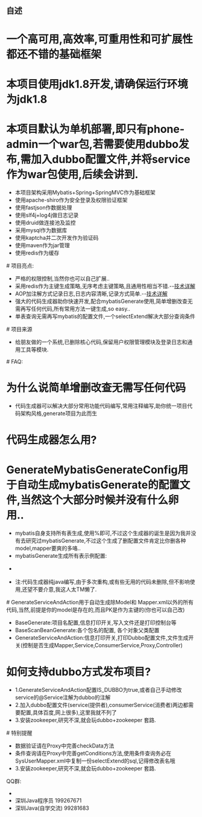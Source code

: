 ## 自述

# 一个高可用,高效率,可重用性和可扩展性都还不错的基础框架
# 本项目使用jdk1.8开发,请确保运行环境为jdk1.8
# 本项目默认为单机部署,即只有phone-admin一个war包,若需要使用dubbo发布,需加入dubbo配置文件,并将service作为war包使用,后续会讲到.
<ul>
<li>本项目架构采用Mybatis+Spring+SpringMVC作为基础框架</li>
<li>使用apache-shiro作为安全登录及权限验证框架</li>
<li>使用fastjson作数据处理</li>
<li>使用slf4j+log4j做日志记录</li>
<li>使用druid做连接池及监控</li>
<li>采用mysql作为数据库</li>
<li>使用kaptcha并二次开发作为验证码</li>
<li>使用maven作为jar管理</li>
<li>使用redis作为缓存</li>
</ul>
# 项目亮点:
<ul>
<li>严格的权限控制,当然你也可以自己扩展..</li>
<li>采用redis作为主键生成策略,无序考虑主键策略,且通用性相当不错.--<a href="http://blog.csdn.net/leiyong0326/article/details/52039200">技术详解</a></li>
<li>AOP加注解方式记录日志,日志内容清晰,记录方式简单.--<a href="http://blog.csdn.net/leiyong0326/article/details/52039086">技术详解</a></li>
<li>强大的代码生成器助你快速开发,配合mybatisGenerate使用,简单增删改查无需再写任何代码,所有常用方法一键生成,so easy..</li>
<li>单表查询无需再写mybatis的配置文件,一个selectExtend解决大部分查询条件</li>
</ul>
# 项目来源
<ul>
<li>给朋友做的一个系统,已删除核心代码,保留用户权限管理模块及登录日志和通用工具等模块.</li>
</ul>
# FAQ:

# 为什么说简单增删改查无需写任何代码
<ul>
<li>代码生成器可以解决大部分常用功能代码编写,常用注释编写,助你统一项目代码架构风格,generate项目为此而生</li>
</ul>

# 代码生成器怎么用?
# GenerateMybatisGenerateConfig用于自动生成mybatisGenerate的配置文件,当然这个大部分时候并没有什么卵用..
<ul>
<li>mybatis自身支持所有表生成,使用%即可,不过这个生成器的诞生是因为我并没有去研究过mybatisGenerate,不过这个生成了删配置文件肯定比你删各种model,mapper要爽的多咯..</li>
<li>mybatisGenerate生成所有表示例配置:</li>
<li><table tableName="%" enableCountByExample="false" enableDeleteByExample="false" enableSelectByExample="false" enableUpdateByExample="false"></table></li>
<li>注:代码生成器纯java编写,由于多次重构,或有些无用的代码未删除,但不影响使用,还望不要介意,我这人太TM懒了.</li>
</ul>
# GenerateServiceAndAction用于自动生成除Model和 Mapper.xml以外的所有代码,当然,前提是你的model是存在的,而且PK是作为主键的(你也可以自己改)
<ul>
<li>BaseGenerate:项目名配置,信息打印开关,写入文件还是打印控制台等</li>
<li>BaseScanBeanGenerate:各个包名的配置, 各个对象父类配置</li>
<li>GenerateServiceAndAction:信息打印开关,打印Dubbo配置文件,文件生成开关(控制是否生成Mapper,Service,ConsumerService,Proxy,Controller)</li>
</ul>

# 如何支持dubbo方式发布项目?
<ul>
<li>1.GenerateServiceAndAction配置IS_DUBBO为true,或者自己手动修改service的@Service注解为dubbo的注解</li>
<li>2.加入dubbo配置文件(service(提供者),consumerService(消费者)两边都需要配置,具体百度,网上很多),这里我就不列了</li>
<li>3.安装zookeeper,研究不深,就会玩dubbo+zookeeper 套路.</li>
</ul>
# 特别提醒
<ul>
<li>数据验证请在Proxy中完善checkData方法</li>
<li>条件查询请在Proxy中完善getConditions方法,使用条件查询务必在SysUserMapper.xml中复制一份selectExtend的sql,记得修改表名哦</li>
<li>3.安装zookeeper,研究不深,就会玩dubbo+zookeeper 套路.</li>
</ul>

QQ群:<ul>
<li>
<li>深圳Java程序员 199267671</li>
<li>深圳Java(自学交流) 99281683</li>
</ul>
